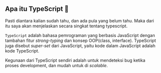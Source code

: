 ## Apa itu TypeScript 🤔

Pasti diantara kalian sudah tahu, dan ada pula yang belum tahu. Maka dari itu saya akan menjelaskan secara singkat tentang typescript.

`TypeScript` adalah bahasa pemrograman yang berbasis JavaScript dengan tambahan fitur _strong-typing_ dan konsep OOP(class, interface). TypeScript juga disebut _super-set_ dari JavaScript, yaitu kode dalam JavaScript adalah kode TypeScript.

Kegunaan dari TypeScript sendiri adalah untuk mendeteksi bug ketika proses development, dan mudah untuk di _scalable_.  
